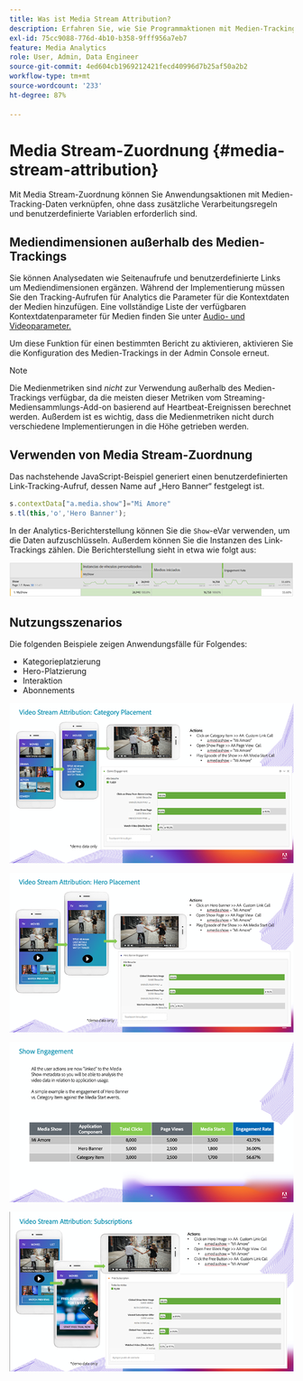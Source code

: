 ```yaml
---
title: Was ist Media Stream Attribution?
description: Erfahren Sie, wie Sie Programmaktionen mit Medien-Tracking-Daten verknüpfen können, ohne zusätzliche Verarbeitungsregeln und benutzerdefinierte Variablen zu benötigen.
exl-id: 75cc9088-776d-4b10-b358-9fff956a7eb7
feature: Media Analytics
role: User, Admin, Data Engineer
source-git-commit: 4ed604cb1969212421fecd40996d7b25af50a2b2
workflow-type: tm+mt
source-wordcount: '233'
ht-degree: 87%

---
```


# Media Stream-Zuordnung {#media-stream-attribution}

Mit Media Stream-Zuordnung können Sie Anwendungsaktionen mit Medien-Tracking-Daten verknüpfen, ohne dass zusätzliche Verarbeitungsregeln und benutzerdefinierte Variablen erforderlich sind.

## Mediendimensionen außerhalb des Medien-Trackings

Sie können Analysedaten wie Seitenaufrufe und benutzerdefinierte Links um Mediendimensionen ergänzen. Während der Implementierung müssen Sie den Tracking-Aufrufen für Analytics die Parameter für die Kontextdaten der Medien hinzufügen. Eine vollständige Liste der verfügbaren Kontextdatenparameter für Medien finden Sie unter [Audio- und Videoparameter.](/help/implementation/variables/audio-video-parameters.md)

Um diese Funktion für einen bestimmten Bericht zu aktivieren, aktivieren Sie die Konfiguration des Medien-Trackings in der Admin Console erneut.

>[!NOTE]
>
>Die Medienmetriken sind _nicht_ zur Verwendung außerhalb des Medien-Trackings verfügbar, da die meisten dieser Metriken vom Streaming-Mediensammlungs-Add-on basierend auf Heartbeat-Ereignissen berechnet werden. Außerdem ist es wichtig, dass die Medienmetriken nicht durch verschiedene Implementierungen in die Höhe getrieben werden.

## Verwenden von Media Stream-Zuordnung

Das nachstehende JavaScript-Beispiel generiert einen benutzerdefinierten Link-Tracking-Aufruf, dessen Name auf „Hero Banner“ festgelegt ist.

```javascript
s.contextData["a.media.show"]="Mi Amore"
s.tl(this,'o','Hero Banner');
```

In der Analytics-Berichterstellung können Sie die `Show`-eVar verwenden, um die Daten aufzuschlüsseln. Außerdem können Sie die Instanzen des Link-Trackings zählen. Die Berichterstellung sieht in etwa wie folgt aus:

![](/assets/myShow-rpt-1.png)

## Nutzungsszenarios

Die folgenden Beispiele zeigen Anwendungsfälle für Folgendes:

* Kategorieplatzierung
* Hero-Platzierung
* Interaktion
* Abonnements

![](/assets/vid-stream-attr-category.png)

![](/assets/vid-stream-attr-hero.png)

![](/assets/show-engagement.png)

![](/assets/vid-stream-attr-subs.png)
